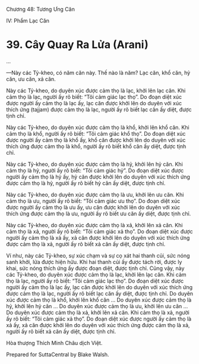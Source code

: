  

Chương 48: Tương Ưng Căn

IV: Phẩm Lạc Căn

# 39\. Cây Quay Ra Lửa (Arani)

…

—Này các Tỷ-kheo, có năm căn này. Thế nào là năm? Lạc căn, khổ căn, hỷ căn, ưu căn, xả căn.

Này các Tỷ-kheo, do duyên xúc được cảm thọ là lạc, khởi lên lạc căn. Khi cảm thọ là lạc, người ấy rõ biết: “Tôi cảm giác lạc thọ”. Do đoạn diệt xúc được người ấy cảm thọ là lạc ấy, lạc căn được khởi lên do duyên với xúc thích ứng (tajjam) được cảm thọ là lạc, người ấy rõ biết lạc căn ấy diệt, được tịnh chỉ.

Này các Tỷ-kheo, do duyên xúc được cảm thọ là khổ, khởi lên khổ căn. Khi cảm thọ là khổ, người ấy rõ biết: “Tôi cảm giác khổ thọ”. Do đoạn diệt xúc được người ấy cảm thọ là khổ ấy, khổ căn được khởi lên do duyên với xúc thích ứng được cảm thọ là khổ, người ấy rõ biết khổ căn ấy diệt, được tịnh chỉ.

Này các Tỷ-kheo, do duyên xúc được cảm thọ là hỷ, khởi lên hỷ căn. Khi cảm thọ là hỷ, người ấy rõ biết: “Tôi cảm giác hỷ”. Do đoạn diệt xúc được người ấy cảm thọ là hỷ ấy, hỷ căn được khởi lên do duyên với xúc thích ứng được cảm thọ là hỷ, người ấy rõ biết hỷ căn ấy diệt, được tịnh chỉ.

Này các Tỷ-kheo, do duyên xúc được cảm thọ là ưu, khởi lên ưu căn. Khi cảm thọ là ưu, người ấy rõ biết: “Tôi cảm giác ưu thọ”. Do đoạn diệt xúc được người ấy cảm thọ là ưu ấy, ưu căn được khởi lên do duyên với xúc thích ứng được cảm thọ là ưu, người ấy rõ biết ưu căn ấy diệt, được tịnh chỉ.

Này các Tỷ-kheo, do duyên xúc được cảm thọ là xả, khởi lên xả căn. Khi cảm thọ là xả, người ấy rõ biết: “Tôi cảm giác xả thọ”. Do đoạn diệt xúc được người ấy cảm thọ là xả ấy, xả căn được khởi lên do duyên với xúc thích ứng được cảm thọ là xả, người ấy rõ biết xả căn ấy diệt, được tịnh chỉ.

Ví như, này các Tỷ-kheo, sự xúc chạm và sự cọ xát hai thanh củi, sức nóng sanh khởi, lửa được hiện hữu. Khi hai thanh củi ấy được tách rời, được ly khai, sức nóng thích ứng ấy được đoạn diệt, được tịnh chỉ. Cũng vậy, này các Tỷ-kheo, do duyên xúc được cảm thọ là lạc, khởi lên lạc căn. Khi cảm thọ là lạc, người ấy rõ biết: “Tôi cảm giác lạc thọ”. Do đoạn diệt xúc được người ấy cảm thọ là lạc ấy, lạc căn được khởi lên do duyên với xúc thích ứng được cảm thọ là lạc, người ấy rõ biết lạc căn ấy diệt, được tịnh chỉ. Do duyên xúc được cảm thọ là khổ, khởi lên khổ căn … Do duyên xúc được cảm thọ là hỷ, khởi lên hỷ căn … Do duyên xúc được cảm thọ là ưu, khởi lên ưu căn … Do duyên xúc được cảm thọ là xả, khởi lên xả căn. Khi cảm thọ là xả, người ấy rõ biết: “Tôi cảm giác xả thọ”. Do đoạn diệt xúc được người ấy cảm thọ là xả ấy, xả căn được khởi lên do duyên với xúc thích ứng được cảm thọ là xả, người ấy rõ biết xả căn ấy diệt, được tịnh chỉ.

Hòa thượng Thích Minh Châu dịch Việt.

Prepared for SuttaCentral by Blake Walsh.